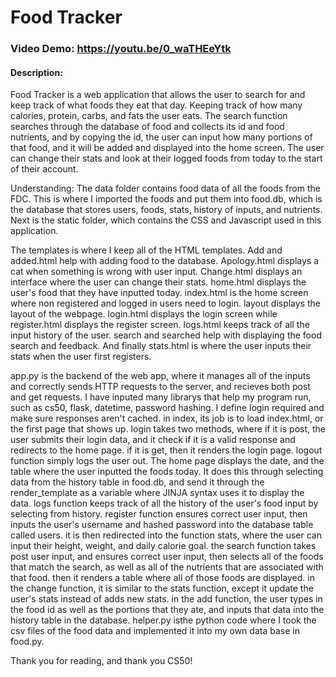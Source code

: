 # Food Tracker
### Video Demo: <https://youtu.be/0_waTHEeYtk>
#### Description:

Food Tracker is a web application that allows the user to search for and
keep track of what foods they eat that day. Keeping track of how many calories, protein,
carbs, and fats the user eats. The search function searches through the database of food
and collects its id and food nutrients, and by copying the id, the user can input
how many portions of that food, and it will be added and displayed into the home
screen. The user can change their stats and look at their logged foods from today to
the start of their account.

Understanding:
The data folder contains food data of all the foods from the FDC. This is where
I imported the foods and put them into food.db, which is the database that stores
users, foods, stats, history of inputs, and nutrients. Next is the static folder, which
contains the CSS and Javascript used in this application.

The templates is where I keep all of the HTML templates. Add and added.html
help with adding food to the database. Apology.html displays a cat when something
is wrong with user input. Change.html displays an interface where the user can
change their stats. home.html displays the user's food that they have inputted today.
index.html is the home screen where non registered and logged in users need to login.
layout displays the layout of the webpage. login.html displays the login screen while
register.html displays the register screen. logs.html keeps track of all the input
history of the user. search and searched help with displaying the food search and
feedback. And finally stats.html is where the user inputs their stats when the user
first registers.

app.py is the backend of the web app, where it manages all of the inputs and correctly sends HTTP requests to the server, and recieves both post and get requests. I have inputed many librarys that help my program run, such as cs50, flask, datetime, password hashing. I define login required and make sure responses aren't cached. in index, its job is to load index.html, or the first page that shows up. login takes two methods, where if it is post, the user submits their login data, and it check if it is a valid response and redirects to the home page. if it is get, then it renders the login page. logout function simply logs the user out. The home page displays the date, and the table where the user inputted the foods today. It does this through selecting data from the history table in food.db, and send it through the render_template as a variable where JINJA syntax uses it to display the data. logs function keeps track of all the history of the user's food input by selecting from history. register function ensures correct user input, then inputs the user's username and hashed password into the database table called users. it is then redirected into the function stats, where the user can input their height, weight, and daily calorie goal. the search function takes post user input, and ensures correct user input, then selects all of the foods that match the search, as well as all of the nutrients that are associated with that food. then it renders a table where all of those foods are displayed. in the change function, it is similar to the stats function, except it update the user's stats instead of adds new stats. in the add function, the user types in the food id as well as the portions that they ate, and inputs that data into the history table in the database. helper.py isthe python code where I took the csv files of the food data and implemented it into my
own data base in food.py.

Thank you for reading, and thank you CS50!
